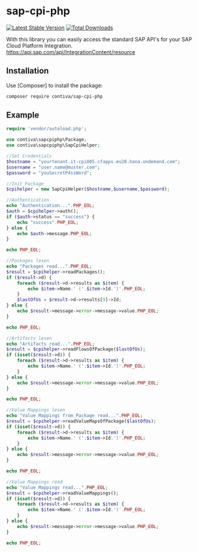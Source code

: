 sap-cpi-php
===============
[![Latest Stable Version](https://poser.pugx.org/contiva/sap-cpi-php/v/stable.svg)](https://packagist.org/packages/contiva/sap-cpi-php)
[![Total Downloads](https://poser.pugx.org/contiva/sap-cpi-php/downloads.svg)](https://packagist.org/packages/contiva/sap-cpi-php)

With this library you can easily access the standard SAP API's for your SAP Cloud Platform Integration.
https://api.sap.com/api/IntegrationContent/resource

Installation
------------

Use [Composer] to install the package:

```bash
composer require contiva/sap-cpi-php
```

Example
-------

```php
require 'vendor/autoload.php';

use contiva\sapcpiphp\Package;
use contiva\sapcpiphp\SapCpiHelper;

//Set Credentials
$hostname = "yourtenant.it-cpi005.cfapps.eu20.hana.ondemand.com";
$username = "user.name@muster.com";
$password = "youSecretP4ssWord";

//Init Package
$cpihelper = new SapCpiHelper($hostname,$username,$password);

//Authentication
echo "Authentication...".PHP_EOL;
$auth = $cpihelper->auth();
if ($auth->status == "success") {
    echo "success".PHP_EOL;
} else {
    echo $auth->message.PHP_EOL;
}

echo PHP_EOL;

//Packages lesen
echo "Packages read...".PHP_EOL;
$result = $cpihelper->readPackages();
if ($result->d) {
    foreach ($result->d->results as $item) {
        echo $item->Name.' ('.$item->Id.')'.PHP_EOL;
    }
    $lastOfUs = $result->d->results[9]->Id;
} else {
    echo $result->message->error->message->value.PHP_EOL;
}

echo PHP_EOL;

//Artifacts lesen
echo "Artifacts read...".PHP_EOL;
$result = $cpihelper->readFlowsOfPackage($lastOfUs);
if (isset($result->d)) {
    foreach ($result->d->results as $item) {
        echo $item->Name.' ('.$item->Id.')'.PHP_EOL;
    }
} else {
    echo $result->message->error->message->value.PHP_EOL;
}

echo PHP_EOL;

//Value Mappings lesen
echo "Value Mappings from Package read...".PHP_EOL;
$result = $cpihelper->readValueMapsOfPackage($lastOfUs);
if (isset($result->d)) {
    foreach ($result->d->results as $item) {
        echo $item->Name.' ('.$item->Id.')'.PHP_EOL;
    }
} else {
    echo $result->message->error->message->value.PHP_EOL;
}

echo PHP_EOL;

//Value Mappings read
echo "Value Mappings read...".PHP_EOL;
$result = $cpihelper->readValueMappings();
if (isset($result->d)) {
    foreach ($result->d->results as $item) {
        echo $item->Name.' ('.$item->Id.')'.PHP_EOL;
    }
} else {
    echo $result->message->error->message->value.PHP_EOL;
}

echo PHP_EOL;
```
